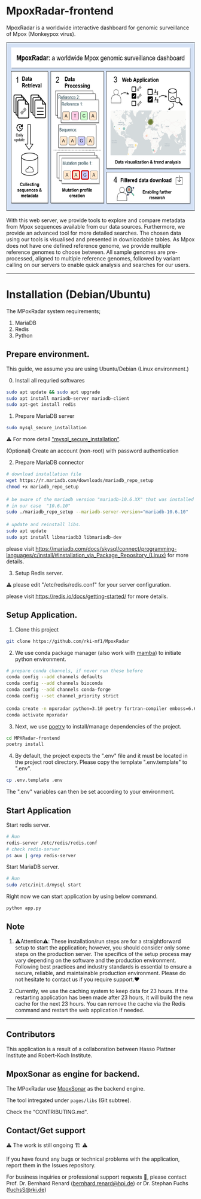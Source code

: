 # MpoxRadar-frontend
MpoxRadar is a worldwide interactive dashboard for genomic surveillance of Mpox (Monkeypox virus).


<img src="docs/MpoxRadar-GraphicalAbstract.drawio.png"
     alt="MpoxRadar-GraphicalAbstract"
     style=""  width="600" height="450" />
</div>

With this web server, we provide tools to explore and compare metadata from Mpox sequences available from our data sources. Furthermore, we provide an advanced tool for more detailed searches. The chosen data using our tools is visualised and presented in downloadable tables. As Mpox does not have one defined reference genome, we provide multiple reference genomes to choose between. All sample genomes are pre-processed, aligned to multiple reference genomes, followed by variant calling on our servers to enable quick analysis and searches for our users.


-------

# Installation (Debian/Ubuntu)

The MPoxRadar system requirements;
1. MariaDB
2. Redis
3. Python

## Prepare environment.

This guide, we assume you are using Ubuntu/Debian (Linux environment.)

0. Install all requried softwares
```sh
sudo apt update && sudo apt upgrade
sudo apt install mariadb-server mariadb-client
sudo apt-get install redis

```

1. Prepare MariaDB server
```sh
sudo mysql_secure_installation

```
⚠️ For more detail ["mysql_secure_installation"](https://mariadb.com/kb/en/mysql_secure_installation/).

(Optional) Create an account (non-root) with password authentication

2. Prepare MariaDB connector

```sh
# download installation file
wget https://r.mariadb.com/downloads/mariadb_repo_setup
chmod +x mariadb_repo_setup

# be aware of the mariadb version "mariadb-10.6.XX" that was installed on your machine.
# in our case  "10.6.10"
sudo ./mariadb_repo_setup --mariadb-server-version="mariadb-10.6.10"

# update and reinstall libs.
sudo apt update
sudo apt install libmariadb3 libmariadb-dev
```
please visit https://mariadb.com/docs/skysql/connect/programming-languages/c/install/#Installation_via_Package_Repository_(Linux) for more details.

3. Setup Redis server.

⚠️ please edit "/etc/redis/redis.conf" for your server configuration.

please visit https://redis.io/docs/getting-started/ for more details.

## Setup Application.

1. Clone this project
```sh
git clone https://github.com/rki-mf1/MpoxRadar
```

2. We use conda package manager (also work with [mamba](https://mamba.readthedocs.io/en/latest/installation.html)) to initiate python environment.
```sh
# prepare conda channels, if never run these before
conda config --add channels defaults
conda config --add channels bioconda
conda config --add channels conda-forge
conda config --set channel_priority strict

conda create -n mpxradar python=3.10 poetry fortran-compiler emboss=6.6.0
conda activate mpxradar
```

3. Next, we use [poetry](https://python-poetry.org/docs/basic-usage/) to install/manage dependencies of the project.
```sh
cd MPXRadar-frontend
poetry install
```

4. By default, the project expects the ".env" file and it must be located in the project root directory.
Please copy the template ".env.template" to ".env".
```sh
cp .env.template .env
```
The ".env" variables can then be set according to your environment.

## Start Application

Start redis server.
```sh
# Run
redis-server /etc/redis/redis.conf
# check redis-server
ps aux | grep redis-server
```

Start MariaDB server.
```sh
# Run
sudo /etc/init.d/mysql start
```

Right now we can start application by using below command.
```sh
python app.py
```

## Note

1. ⚠️Attention⚠️: These installation/run steps are for a straightforward setup to start the application; however, you should consider only some steps on the production server. The specifics of the setup process may vary depending on the software and the production environment. Following best practices and industry standards is essential to ensure a secure, reliable, and maintainable production environment. Please do not hesitate to contact us if you require support.❤️

2. Currently, we use the caching system to keep data for 23 hours. If the restarting application has been made after 23 hours, it will build the new cache for the next 23 hours. You can remove the cache via the Redis command and restart the web application if needed.

----

## Contributors

This application is a result of a collaboration between Hasso Plattner Institute and Robert-Koch Institute.

## MpoxSonar as engine for backend.
The MPoxRadar use [MpoxSonar](https://github.com/rki-mf1/MpoxSonar) as the backend engine.

The tool intregated under `pages/libs` (Git subtree).

Check the "CONTRIBUTING.md".

## Contact/Get support
⚠️ The work is still ongoing 🏗️ ⚠️

If you have found any bugs or technical problems with the application, report them in the Issues repository.

For business inquiries or professional support requests 🍺,
please contact Prof. Dr. Bernhard Renard (bernhard.renard@hpi.de) or Dr. Stephan Fuchs (fuchsS@rki.de)
